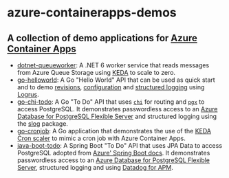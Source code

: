 # azure-containerapps-demos

## A collection of demo applications for [Azure Container Apps](https://azure.microsoft.com/en-us/services/container-apps/)

- [dotnet-queueworker](https://github.com/joergjo/azure-containerapps-demos/tree/main/dotnet-queueworker): A .NET 6 worker service that reads messages from Azure Queue Storage using [KEDA](https://learn.microsoft.com/en-us/azure/container-apps/scale-app?pivots=azure-cli) to scale to zero.
- [go-helloworld](https://github.com/joergjo/azure-containerapps-demos/tree/main/go-helloworld): A Go "Hello World" API that can be used as quick start and to demo [revisions](https://docs.microsoft.com/en-us/azure/container-apps/revisions), [configuration](https://learn.microsoft.com/en-us/azure/container-apps/containers#configuration) and [structured logging](https://learn.microsoft.com/en-us/azure/container-apps/logging) using [Logrus](https://github.com/sirupsen/logrus).
- [go-chi-todo](https://github.com/joergjo/azure-containerapps-demos/tree/main/go-chi-todo): A Go "To Do" API that uses [`chi`](https://go-chi.io/) for routing and [`pgx`](https://github.com/jackc/pgx) to access PostgreSQL. It demonstrates passwordless access to an [Azure Database for PostgreSQL Flexible Server](https://learn.microsoft.com/en-us/azure/postgresql/flexible-server/overview) and structured logging using the [slog](https://pkg.go.dev/golang.org/x/exp/slog) package.   
- [go-cronjob](https://github.com/joergjo/azure-containerapps-demos/tree/main/go-cronjob): A Go application that demonstrates the use of the [KEDA Cron scaler](https://keda.sh/docs/2.9/scalers/cron/) to mimic a cron job with Azure Container Apps.  
- [java-boot-todo](https://github.com/joergjo/azure-containerapps-demos/tree/main/java-boot-todo): A Spring Boot "To Do" API that uses JPA Data to access PostgreSQL adopted from [Azure' Spring Boot docs](https://docs.microsoft.com/en-us/azure/developer/java/spring-framework/configure-spring-data-jpa-with-azure-postgresql). It demonstrates passwordless access to an [Azure Database for PostgreSQL Flexible Server](https://learn.microsoft.com/en-us/azure/postgresql/flexible-server/overview), structured logging and using [Datadog for APM](https://docs.datadoghq.com/serverless/azure_container_apps).
